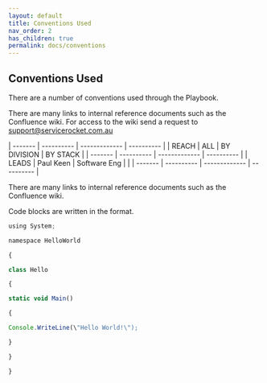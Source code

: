```yaml
---
layout: default
title: Conventions Used
nav_order: 2
has_children: true
permalink: docs/conventions
---
```


Conventions Used
----------------

There are a number of conventions used through the Playbook.

There are many links to internal reference documents such as the Confluence wiki. For access to the wiki send a request to support@servicerocket.com.au

  | ------- | ---------- | ------------- | ---------- |
  | REACH   | ALL        | BY DIVISION   | BY STACK   |
  | ------- | ---------- | ------------- | ---------- |
  | LEADS   | Paul Keen   |       Software Eng        |            |
  | ------- | ---------- | ------------- | ---------- |               

There are many links to internal reference documents such as the
Confluence wiki.

Code blocks are written in the format.

``` javascript
using System;

namespace HelloWorld

{

class Hello

{

static void Main()

{

Console.WriteLine(\"Hello World!\");

}

}

}
```
